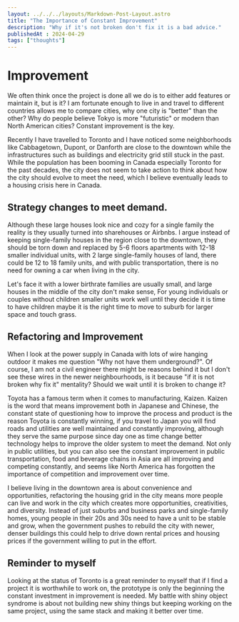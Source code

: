 ```yaml
---
layout: ../../../layouts/Markdown-Post-Layout.astro
title: "The Importance of Constant Improvement"
description: "Why if it's not broken don't fix it is a bad advice."
publishedAt : 2024-04-29
tags: ["thoughts"]
---
```


# Improvement
We often think once the project is done all we do is to either add features or maintain it, 
but is it? I am fortunate enough to live in and travel to different countries allows me to compare cities, why one city is "better" than the other? Why do people believe Tokyo is more "futuristic" or modern than North American cities? Constant improvement is the key.

Recently I have travelled to Toronto and I have noticed some neighborhoods like Cabbagetown, Dupont, or Danforth are close to the downtown while the infrastructures such as buildings and electricity grid still stuck in the past. While the population has been booming in Canada especially Toronto for the past decades, the city does not seem to take action to think about how the city should evolve to meet the need, which I believe eventually leads to a housing crisis here in Canada.

## Strategy changes to meet demand.

Although these large houses look nice and cozy for a single family the reality is they usually turned into sharehouses or Airbnbs. I argue instead of keeping single-family houses in the region close to the downtown, they should be torn down and replaced by 5-6 floors apartments with 12-18 smaller individual units, with 2 large single-family houses of land, there could be 12 to 18 family units, and with public transportation, there is no need for owning a car when living in the city.

Let's face it with a lower birthrate families are usually small, and large houses in the middle of the city don't make sense, For young individuals or couples without children smaller units work well until they decide it is time to have children maybe it is the right time to move to suburb for larger space and touch grass.


## Refactoring and Improvement
When I look at the power supply in Canada with lots of wire hanging outdoor it makes me question "Why not have them underground?". Of course, I am not a civil engineer there might be reasons behind it but I don't see these wires in the newer neighbourhoods, is it because "if it is not broken why fix it" mentality? Should we wait until it is broken to change it?

Toyota has a famous term when it comes to manufacturing, Kaizen. Kaizen is the word that means improvement both in Japanese and Chinese, the constant state of questioning how to improve the process and product is the reason Toyota is constantly winning, if you travel to Japan you will find roads and utilities are well maintained and constantly improving, although they serve the same purpose since day one as time change better technology helps to improve the older system to meet the demand. Not only in public utilities, but you can also see the constant improvement in public transportation, food and beverage chains in Asia are all improving and competing constantly, and seems like North America has forgotten the importance of competition and improvement over time.

I believe living in the downtown area is about convenience and opportunities, refactoring the housing grid in the city means more people can live and work in the city which creates more opportunities, creativities, and diversity. Instead of just suburbs and business parks and single-family homes, young people in their 20s and 30s need to have a unit to be stable and grow, when the government pushes to rebuild the city with newer, denser buildings this could help to drive down rental prices and housing prices if the government willing to put in the effort. 

## Reminder to myself

Looking at the status of Toronto is a great reminder to myself that if I find a project it is worthwhile to work on, the prototype is only the beginning the constant investment in improvement is needed. My battle with shiny object syndrome is about not building new shiny things but keeping working on the same project, using the same stack and making it better over time.


